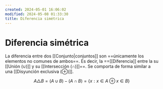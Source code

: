 ```yaml
---
created: 2024-05-01 16:06:02
modified: 2024-05-08 01:33:30
title: Diferencia simétrica
---
```


# Diferencia simétrica

La diferencia entre dos [[Conjunto|conjuntos]] son ==únicamente los elementos no comunes de ambos==. Es decir, la ==[[Diferencia]] entre la su [[Unión (∪)]] y su [[Intersección (∩)]]==. Se comporta de forma similar a una [[Disyunción exclusiva (⊕)]].

$$
A \triangle B = (A \cup B) - (A \cap B) = \{x: x \in A \oplus x \in B\}
$$
